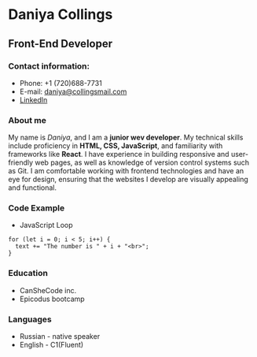# Daniya Collings


## Front-End Developer


### Contact information:
+ Phone: +1 (720)688-7731
+ E-mail: daniya@collingsmail.com
+ [LinkedIn](https://www.linkedin.com/in/daniya-collings)

### About me

My name is *Daniya*, and I am a **junior wev developer**. My technical skills include proficiency in **HTML, CSS, JavaScript**, and familiarity with frameworks like **React**.
I have experience in building responsive and user-friendly web pages, as well as knowledge of version control systems such as Git. I am comfortable working with frontend technologies and have an eye for design, ensuring that the websites I develop are visually appealing and functional.

### Code Example
+ JavaScript Loop

```
for (let i = 0; i < 5; i++) {
  text += "The number is " + i + "<br>";
}
```

### Education
- CanSheCode inc.
- Epicodus bootcamp

### Languages
 + Russian - native speaker
 + English - C1(Fluent)

